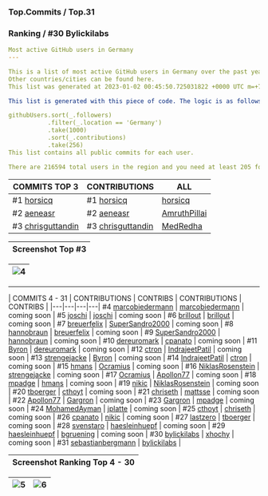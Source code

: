 ### Top.Commits / Top.31
### Ranking / #30 Bylickilabs
```yaml
Most active GitHub users in Germany
---

This is a list of most active GitHub users in Germany over the past year. 
Other countries/cities can be found here. 
This list was generated at 2023-01-02 00:45:50.725031822 +0000 UTC m=+727.662623913.

This list is generated with this piece of code. The logic is as follows (in pseudocode):

githubUsers.sort(_.followers)
           .filter(_.location == 'Germany') 
           .take(1000)
           .sort(_.contributions)
           .take(256)
This list contains all public commits for each user. 

There are 216594 total users in the region and you need at least 205 followers to be on this list.
```

| COMMITS TOP 3 | CONTRIBUTIONS | ALL |
|---|---|---|
#1 [horsicq](https://github.com/horsicq) | #1 [horsicq](https://github.com/horsicq) | [horsicq](https://github.com/horsicq) |
#2 [aeneasr](https://github.com/aeneasr) | #2 [aeneasr](https://github.com/aeneasr) | [AmruthPillai](https://github.com/AmruthPillai) |
#3 [chrisguttandin](https://github.com/chrisguttandin) | #3 [chrisguttandin](https://github.com/chrisguttandin) | [MedRedha](https://github.com/MedRedha) |

| Screenshot Top #3 |
|---|

|![4](https://user-images.githubusercontent.com/109308073/210330752-bb7bae68-884f-4b1a-9fb2-620e406ec2ce.jpg)|
|---|
---

| COMMITS 4 - 31 | CONTRIBUTIONS | CONTRIBS | CONTRIBUTIONS | CONTRIBS |
|---|---|---|---|
 #4 [marcobiedermann](https://github.com/marcobiedermann) | [marcobiedermann](https://github.com/marcobiedermann) | coming soon |
 #5 [joschi](https://github.com/joschi) | [joschi](https://github.com/joschi) | coming soon |
 #6 [brillout](https://github.com/brillout) | [brillout](https://github.com/brillout) | coming soon |
 #7 [breuerfelix](https://github.com/breuerfelix) | [SuperSandro2000](https://github.com/SuperSandro2000) | coming soon |
 #8 [hannobraun](https://github.com/hannobraun) | [breuerfelix](https://github.com/breuerfelix) | coming soon |
 #9 [SuperSandro2000](https://github.com/SuperSandro2000) | [hannobraun](https://github.com/hannobraun) | coming soon |
#10 [dereuromark](https://github.com/dereuromark) |  [cpanato](https://github.com/cpanato) | coming soon |
#11 [Byron](https://github.com/Byron) | [dereuromark](https://github.com/dereuromark) | coming soon |
#12 [ctron](https://github.com/ctron) | [IndrajeetPatil](https://github.com/IndrajeetPatil) | coming soon |
#13 [strengejacke](https://github.com/strengejacke) | [Byron](https://github.com/Byron) | coming soon |
#14 [IndrajeetPatil](https://github.com/IndrajeetPatil) | [ctron](https://github.com/ctron) | coming soon |
#15 [hmans](https://github.com/hmans) | [Ocramius](https://github.com/Ocramius) | coming soon |
#16 [NiklasRosenstein](https://github.com/NiklasRosenstein) | [strengejacke](https://github.com/strengejacke) | coming soon |
#17 [Ocramius](https://github.com/Ocramius) | [Apollon77](https://github.com/Apollon77) | coming soon |
#18 [mpadge](https://github.com/mpadge) | [hmans](https://github.com/hmans) | coming soon |
#19 [nikic](https://github.com/nikic) | [NiklasRosenstein](https://github.com/NiklasRosenstein) | coming soon |
#20 [tboerger](https://github.com/tboerger) | [cthoyt](https://github.com/cthoyt) | coming soon |
#21 [chriseth](https://github.com/chriseth) | [mattsse](https://github.com/mattsse) | coming soon |
#22 [Apollon77](https://github.com/Apollon77) | [Gargron](https://github.com/Gargron) | coming soon |
#23 [Gargron](https://github.com/Gargron) | [mpadge](https://github.com/mpadge) | coming soon |
#24 [MohamedAyman](https://github.com/cs-MohamedAyman) | [jplatte](https://github.com/jplatte) | coming soon |
#25 [cthoyt](https://github.com/cthoyt) | [chriseth](https://github.com/chriseth) | coming soon |
#26 [cpanato](https://github.com/cpanato) | [nikic](https://github.com/nikic) | coming soon |
#27 [lastzero](https://github.com/lastzero) | [tboerger](https://github.com/tboerger) | coming soon |
#28 [svenstaro](https://github.com/svenstaro) | [haesleinhuepf](https://github.com/haesleinhuepf) | coming soon |
#29 [haesleinhuepf](https://github.com/haesleinhuepf) | [bgruening](https://github.com/bgruening) | coming soon |
#30 [bylickilabs](https://github.com/bylickilabs) | [xhochy](https://github.com/xhochy) | coming soon |
#31 [sebastianbergmann](https://github.com/sebastianbergmann) | [bylickilabs](https://github.com/bylickilabs) |

| Screenshot Ranking Top 4 - 30 |
|---|

|![5](https://user-images.githubusercontent.com/109308073/210331436-19731e2b-338c-4122-845d-6425816da1ca.jpg)|![6](https://user-images.githubusercontent.com/109308073/210331479-e851f3c8-9f74-4601-ac88-ea57af8b9eb6.jpg)|
|---|---|
